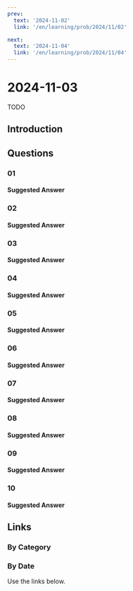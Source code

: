 ```yaml
---
prev:
  text: '2024-11-02'
  link: '/en/learning/prob/2024/11/02'

next:
  text: '2024-11-04'
  link: '/en/learning/prob/2024/11/04'
---
```


# 2024-11-03

TODO

<Badge type="danger" text="Bid"/>

## Introduction

## Questions

### 01

#### Suggested Answer

### 02

#### Suggested Answer

### 03

#### Suggested Answer

### 04

#### Suggested Answer

### 05

#### Suggested Answer

### 06

#### Suggested Answer

### 07

#### Suggested Answer

### 08

#### Suggested Answer

### 09

#### Suggested Answer

### 10

#### Suggested Answer

## Links

[<Badge type="tip" text="Go to Practice"/>](/en/practice/prob/2024/11/03)

### By Category

[<Badge type="tip" text="<--"/>](/en/learning/prob/2024/10/30)
[<Badge type="tip" text="Calendar"/>](/en/learning/calendar/2024/11)
[<Badge type="info" text="-->"/>](/en/learning/prob/2024/11/03#links)

### By Date

Use the links below.